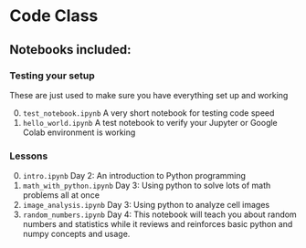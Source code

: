 # Code Class

## Notebooks included:

### Testing your setup

These are just used to make sure you have everything set up and working

0. `test_notebook.ipynb` A very short notebook for testing code speed
1. `hello_world.ipynb` A test notebook to verify your Jupyter or Google Colab environment is working

### Lessons
0. `intro.ipynb` Day 2: An introduction to Python programming
1. `math_with_python.ipynb` Day 3: Using python to solve lots of math problems all at once
2. `image_analysis.ipynb` Day 3: Using python to analyze cell images
3. `random_numbers.ipynb` Day 4: This notebook will teach you about random numbers and statistics while it reviews and reinforces basic python and numpy concepts and usage.

